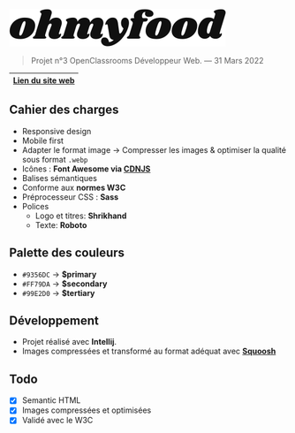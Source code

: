 ![Ohmyfood logo](assets/img/ohmyfood.svg)

> Projet n°3 OpenClassrooms Développeur Web. — 31 Mars 2022


| [Lien du site web](https://thomasbnt.github.io/DW_P3_Ohmyfood_OC/) |
|----------------------|

## Cahier des charges

- Responsive design
- Mobile first
- Adapter le format image → Compresser les images & optimiser la qualité sous format `.webp`
- Icônes : **Font Awesome via [CDNJS](https://cdnjs.com/libraries/font-awesome)** 
- Balises sémantiques
- Conforme aux **normes W3C**
- Préprocesseur CSS : **Sass**
- Polices
  - Logo et titres: **Shrikhand**
  - Texte: **Roboto**

## Palette des couleurs

- `#9356DC` → **$primary**
- `#FF79DA` → **$secondary**
- `#99E2D0` → **$tertiary**

## Développement

- Projet réalisé avec **Intellij**. 
- Images compressées et transformé au format adéquat avec **[Squoosh](https://squoosh.app/)**

## Todo 

- [x] Semantic HTML
- [x] Images compressées et optimisées
- [x] Validé avec le W3C
